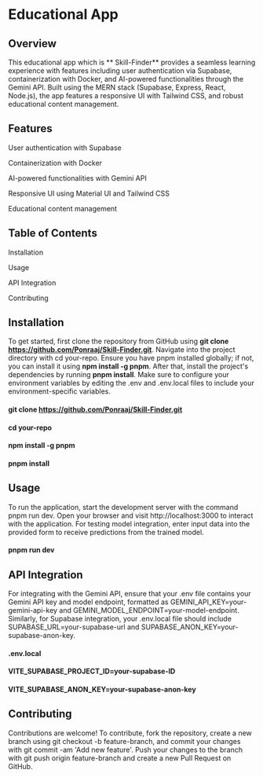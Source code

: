 # Educational App


## Overview

This educational app which is ** Skill-Finder** provides a seamless learning experience with features including user authentication via Supabase, containerization with Docker, and AI-powered functionalities through the Gemini API. Built using the MERN stack (Supabase, Express, React, Node.js), the app features a responsive UI with Tailwind CSS, and robust educational content management.

## Features

 User authentication with Supabase
 
 Containerization with Docker
 
 AI-powered functionalities with Gemini API
 
 Responsive UI using Material UI and Tailwind CSS
 
 Educational content management


## Table of Contents
Installation

Usage

API Integration

Contributing


## Installation

To get started, first clone the repository from GitHub using **git clone https://github.com/Ponraaj/Skill-Finder.git**. Navigate into the project directory with cd your-repo. Ensure you have pnpm installed globally; if not, you can install it using **npm install -g pnpm**. After that, install the project's dependencies by running **pnpm install**. Make sure to configure your environment variables by editing the .env and .env.local files to include your environment-specific variables.

#### git clone https://github.com/Ponraaj/Skill-Finder.git
#### cd your-repo
#### npm install -g pnpm
#### pnpm install

## Usage

To run the application, start the development server with the command pnpm run dev. Open your browser and visit http://localhost:3000 to interact with the application. For testing model integration, enter input data into the provided form to receive predictions from the trained model.

#### pnpm run dev

## API Integration

For integrating with the Gemini API, ensure that your .env file contains your Gemini API key and model endpoint, formatted as GEMINI_API_KEY=your-gemini-api-key and GEMINI_MODEL_ENDPOINT=your-model-endpoint. Similarly, for Supabase integration, your .env.local file should include SUPABASE_URL=your-supabase-url and SUPABASE_ANON_KEY=your-supabase-anon-key.

#### .env.local
#### VITE_SUPABASE_PROJECT_ID=your-supabase-ID
#### VITE_SUPABASE_ANON_KEY=your-supabase-anon-key


## Contributing

Contributions are welcome! To contribute, fork the repository, create a new branch using git checkout -b feature-branch, and commit your changes with git commit -am 'Add new feature'. Push your changes to the branch with git push origin feature-branch and create a new Pull Request on GitHub.



